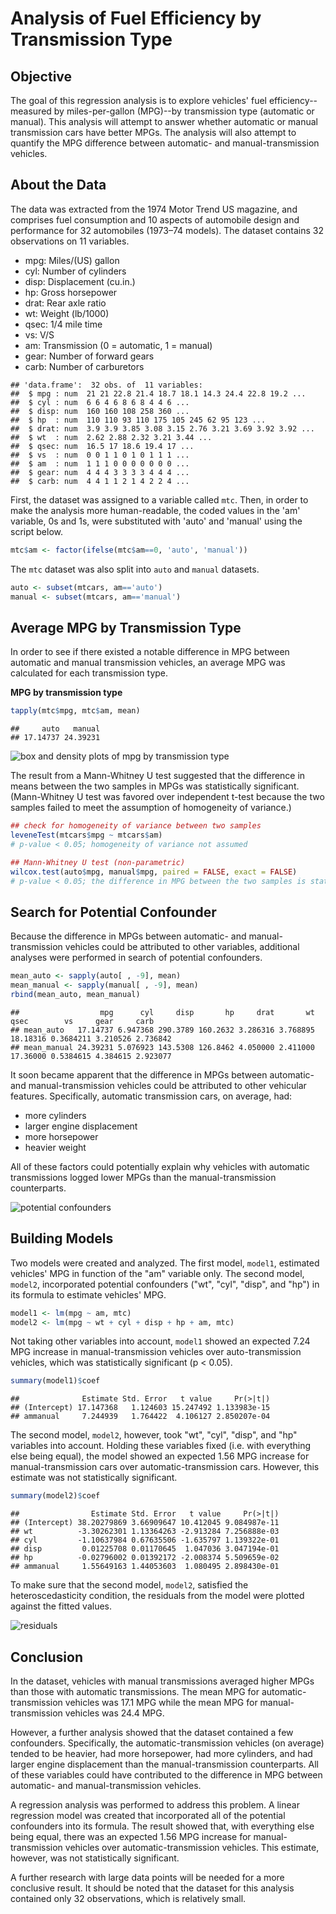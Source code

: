 <h1>Analysis of Fuel Efficiency by Transmission Type</h1>

<h2>Objective</h2>
The goal of this regression analysis is to explore vehicles' fuel efficiency--measured by miles-per-gallon (MPG)--by transmission type (automatic or manual). This analysis will attempt to answer whether automatic or manual transmission cars have better MPGs. The analysis will also attempt to quantify the MPG difference between automatic- and manual-transmission vehicles.

<h2>About the Data</h2>
The data was extracted from the 1974 Motor Trend US magazine, and comprises fuel consumption and 10 aspects of automobile design and performance for 32 automobiles (1973–74 models). The dataset contains 32 observations on 11 variables.

- mpg: Miles/(US) gallon
- cyl: Number of cylinders
- disp: Displacement (cu.in.)
- hp: Gross horsepower
- drat: Rear axle ratio
- wt: Weight (lb/1000)
- qsec: 1/4 mile time
- vs: V/S
- am: Transmission (0 = automatic, 1 = manual)
- gear: Number of forward gears
- carb: Number of carburetors

```
## 'data.frame':  32 obs. of  11 variables:
##  $ mpg : num  21 21 22.8 21.4 18.7 18.1 14.3 24.4 22.8 19.2 ...
##  $ cyl : num  6 6 4 6 8 6 8 4 4 6 ...
##  $ disp: num  160 160 108 258 360 ...
##  $ hp  : num  110 110 93 110 175 105 245 62 95 123 ...
##  $ drat: num  3.9 3.9 3.85 3.08 3.15 2.76 3.21 3.69 3.92 3.92 ...
##  $ wt  : num  2.62 2.88 2.32 3.21 3.44 ...
##  $ qsec: num  16.5 17 18.6 19.4 17 ...
##  $ vs  : num  0 0 1 1 0 1 0 1 1 1 ...
##  $ am  : num  1 1 1 0 0 0 0 0 0 0 ...
##  $ gear: num  4 4 4 3 3 3 3 4 4 4 ...
##  $ carb: num  4 4 1 1 2 1 4 2 2 4 ...
```

First, the dataset was assigned to a variable called ``mtc``. Then, in order to make the analysis more human-readable, the coded values in the 'am' variable, 0s and 1s, were substituted with 'auto' and 'manual' using the script below.

```r
mtc$am <- factor(ifelse(mtc$am==0, 'auto', 'manual'))
```

The ``mtc`` dataset was also split into ``auto`` and ``manual`` datasets.

```r
auto <- subset(mtcars, am=='auto')
manual <- subset(mtcars, am=='manual')
```

<h2>Average MPG by Transmission Type</h2>
In order to see if there existed a notable difference in MPG between automatic and manual transmission vehicles, an average MPG was calculated for each transmission type. 

<b>MPG by transmission type</b>

```r
tapply(mtc$mpg, mtc$am, mean)  
```

```
##     auto   manual 
## 17.14737 24.39231
```

![box and density plots of mpg by transmission type](./images/box_plot_and_density_plot_of_mpg_by_transmission_type.png) 

The result from a Mann-Whitney U test suggested that the difference in means between the two samples in MPGs was statistically significant. (Mann-Whitney U test was favored over independent t-test because the two samples failed to meet the assumption of homogeneity of variance.)

```r
## check for homogeneity of variance between two samples
leveneTest(mtcars$mpg ~ mtcars$am)  
# p-value < 0.05; homogeneity of variance not assumed
```

```r
## Mann-Whitney U test (non-parametric)
wilcox.test(auto$mpg, manual$mpg, paired = FALSE, exact = FALSE)  
# p-value < 0.05; the difference in MPG between the two samples is stat. sig.
```

<h2>Search for Potential Confounder</h2>
Because the difference in MPGs between automatic- and manual-transmission vehicles could be attributed to other variables, additional analyses were performed in search of potential confounders. 

```r
mean_auto <- sapply(auto[ , -9], mean)
mean_manual <- sapply(manual[ , -9], mean)
rbind(mean_auto, mean_manual)
```

```
##                  mpg      cyl     disp       hp     drat       wt     qsec        vs     gear     carb
## mean_auto   17.14737 6.947368 290.3789 160.2632 3.286316 3.768895 18.18316 0.3684211 3.210526 2.736842
## mean_manual 24.39231 5.076923 143.5308 126.8462 4.050000 2.411000 17.36000 0.5384615 4.384615 2.923077
```

It soon became apparent that the difference in MPGs between automatic- and manual-transmission vehicles could be attributed to other vehicular features. Specifically, automatic transmission cars, on average, had:

- more cylinders
- larger engine displacement
- more horsepower
- heavier weight

All of these factors could potentially explain why vehicles with automatic transmissions logged lower MPGs than the manual-transmission counterparts. 

![potential confounders](./images/potential_confounders.png) 


<h2>Building Models</h2>

Two models were created and analyzed. The first model, ``model1``, estimated vehicles' MPG in function of the "am" variable only. The second model, ``model2``, incorporated potential confounders ("wt", "cyl", "disp", and "hp") in its formula to estimate vehicles' MPG.

```r
model1 <- lm(mpg ~ am, mtc)
model2 <- lm(mpg ~ wt + cyl + disp + hp + am, mtc)
```

Not taking other variables into account, ``model1`` showed an expected 7.24 MPG increase in manual-transmission vehicles over auto-transmission vehicles, which was statistically significant (p < 0.05).

```r
summary(model1)$coef
```

```
##              Estimate Std. Error   t value     Pr(>|t|)
## (Intercept) 17.147368   1.124603 15.247492 1.133983e-15
## ammanual     7.244939   1.764422  4.106127 2.850207e-04
```

The second model, ``model2``, however, took "wt", "cyl", "disp", and "hp" variables into account. Holding these variables fixed (i.e. with everything else being equal), the model showed an expected 1.56 MPG increase for manual-transmission cars over automatic-transmission cars. However, this estimate was not statistically significant. 

```r
summary(model2)$coef
```

```
##                Estimate Std. Error   t value     Pr(>|t|)
## (Intercept) 38.20279869 3.66909647 10.412045 9.084987e-11
## wt          -3.30262301 1.13364263 -2.913284 7.256888e-03
## cyl         -1.10637984 0.67635506 -1.635797 1.139322e-01
## disp         0.01225708 0.01170645  1.047036 3.047194e-01
## hp          -0.02796002 0.01392172 -2.008374 5.509659e-02
## ammanual     1.55649163 1.44053603  1.080495 2.898430e-01
```

To make sure that the second model, ``model2``, satisfied the heteroscedasticity condition, the residuals from the model were plotted against the fitted values.

![residuals](./images/residuals.png) 


<h2>Conclusion</h2>
In the dataset, vehicles with manual transmissions averaged higher MPGs than those with automatic transmissions. The mean MPG for automatic-transmission vehicles was 17.1 MPG while the mean MPG for manual-transmission vehicles was 24.4 MPG. 

However, a further analysis showed that the dataset contained a few confounders. Specifically, the automatic-transmission vehicles (on average) tended to be heavier, had more horsepower, had more cylinders, and had larger engine displacement than the manual-transmission counterparts. All of these variables could have contributed to the difference in MPG between automatic- and manual-transmission vehicles. 

A regression analysis was performed to address this problem. A linear regression model was created that incorporated all of the potential confounders into its formula. The result showed that, with everything else being equal, there was an expected 1.56 MPG increase for manual-transmission vehicles over automatic-transmission vehicles. This estimate, however, was not statistically significant. 

A further research with large data points will be needed for a more conclusive result. It should be noted that the dataset for this analysis contained only 32 observations, which is relatively small.